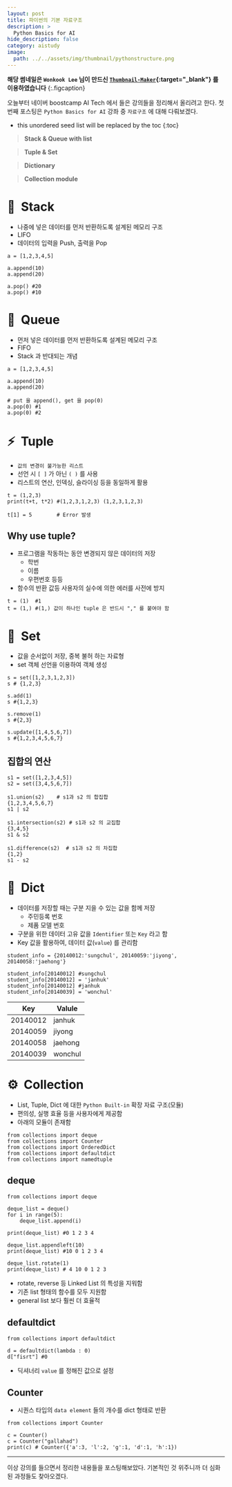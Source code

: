 ```yaml
---
layout: post
title: 파이썬의 기본 자료구조
description: >
  Python Basics for AI
hide_description: false
category: aistudy
image:
  path: ../../assets/img/thumbnail/pythonstructure.png
---
```


**해당 썸네일은 `Wonkook Lee` 님이 만드신 [`Thumbnail-Maker`](https://wonkooklee.github.io/thumbnail_maker/){:target="_blank"} 를 이용하였습니다**
{:.figcaption}

오늘부터 네이버 boostcamp AI Tech 에서 들은 강의들을 정리해서 올리려고 한다. 첫번째 포스팅은 `Python Basics for AI` 강좌 중 `자료구조` 에 대해 다뤄보겠다.

* this unordered seed list will be replaced by the toc
{:toc}

> **Stack & Queue with list**
> 

> **Tuple & Set**
> 

> **Dictionary**
> 

> **Collection module**
> 

# 🧐 &nbsp;Stack

- 나중에 넣은 데이터를 먼저 반환하도록 설계된 메모리 구조
- LIFO
- 데이터의 입력을 Push, 출력을 Pop

<pre><code class="python">a = [1,2,3,4,5]

a.append(10)
a.append(20)

a.pop() #20
a.pop() #10
</code></pre>

# 🧮  &nbsp;Queue

- 먼저 넣은 데이터를 먼저 반환하도록 설계된 메모리 구조
- FIFO
- Stack 과 반대되는 개념

<pre><code class="python">a = [1,2,3,4,5]

a.append(10)
a.append(20)

# put 을 append(), get 을 pop(0)
a.pop(0) #1
a.pop(0) #2
</code></pre>

# ⚡️ &nbsp;Tuple

- `값의 변경이 불가능한 리스트`
- 선언 시 `[ ]` 가 아닌 `( )` 를 사용
- 리스트의 연산, 인덱싱, 슬라이싱 등을 동일하게 활용

<pre><code class="python">t = (1,2,3)
print(t+t, t*2) #(1,2,3,1,2,3) (1,2,3,1,2,3)

t[1] = 5        # Error 발생
</code></pre>

## Why use tuple?

- 프로그램을 작동하는 동안 변경되지 않은 데이터의 저장
    - 학번
    - 이름
    - 우편번호 등등
- 함수의 반환 값등 사용자의 실수에 의한 에러를 사전에 방지

<pre><code class="python">t = (1)  #1
t = (1,) #(1,) 값이 하나인 tuple 은 반드시 "," 를 붙여야 함
</code></pre>

# 🎷 &nbsp;Set

- 값을 순서없이 저장, 중복 불허 하는 자료형
- set 객체 선언을 이용하여 객체 생성

<pre><code class="python">s = set([1,2,3,1,2,3])
s # {1,2,3}

s.add(1)
s #{1,2,3}

s.remove(1)
s #{2,3}

s.update([1,4,5,6,7])
s #{1,2,3,4,5,6,7} 
</code></pre>

## 집합의 연산

<pre><code class="python">s1 = set([1,2,3,4,5])
s2 = set([3,4,5,6,7])

s1.union(s2)    # s1과 s2 의 합집합
{1,2,3,4,5,6,7}
s1 | s2

s1.intersection(s2) # s1과 s2 의 교집합
{3,4,5}
s1 & s2

s1.difference(s2)  # s1과 s2 의 차집합
{1,2}
s1 - s2
</code></pre>

# 🗿 &nbsp;Dict

- 데이터를 저장할 때는 구분 지을 수 있는 값을 함께 저장
    - 주민등록 번호
    - 제품 모델 번호
- 구분을 위한 데이터 고유 값을 `Identifier` 또는 `Key` 라고 함
- Key 값을 활용하여, 데이터 값(`value`) 를 관리함

<pre><code class="python">student_info = {20140012:'sungchul', 20140059:'jiyong', 20140058:'jaehong'}

student_info[20140012] #sungchul
student_info[20140012] = 'janhuk'
student_info[20140012] #janhuk
student_info[20140039] = 'wonchul'
</code></pre>

| Key | Valule |
| --- | --- |
| 20140012 | janhuk |
| 20140059 | jiyong |
| 20140058 | jaehong |
| 20140039 | wonchul |

# ⚙️ &nbsp;Collection

- List, Tuple, Dict 에 대한 `Python Built-in` 확장 자료 구조(모듈)
- 편의성, 실행 효율 등을 사용자에게 제공함
- 아래의 모듈이 존재함

<pre><code class="python">from collections import deque
from collections import Counter
from collections import OrderedDict
from collections import defaultdict
from collections import namedtuple
</code></pre>

## deque

<pre><code class="python">from collections import deque

deque_list = deque()
for i in range(5):
	deque_list.append(i)

print(deque_list) #0 1 2 3 4

deque_list.appendleft(10)
print(deque_list) #10 0 1 2 3 4

deque_list.rotate(1)
print(deque_list) # 4 10 0 1 2 3
</code></pre>

- rotate, reverse 등 Linked List 의 특성을 지워함
- 기존 list 형태의 함수를 모두 지원함
- general list 보다 훨씬 더 효율적

## defaultdict

<pre><code class="python">from collections import defaultdict

d = defaultdict(lambda : 0)
d["fisrt"] #0
</code></pre>

- 딕셔너리 `value` 를 정해진 값으로 설정

## Counter

 - 시퀀스 타입의 `data element` 들의 개수를 dict 형태로 반환

<pre><code class="python">from collections import Counter

c = Counter()
c = Counter("gallahad")
print(c) # Counter({'a':3, 'l':2, 'g':1, 'd':1, 'h':1})
</code></pre>


<hr>

이상 강의를 들으면서 정리한 내용들을 포스팅해보았다. 기본적인 것 위주니까 더 심화된 과정들도 찾아오겠다.